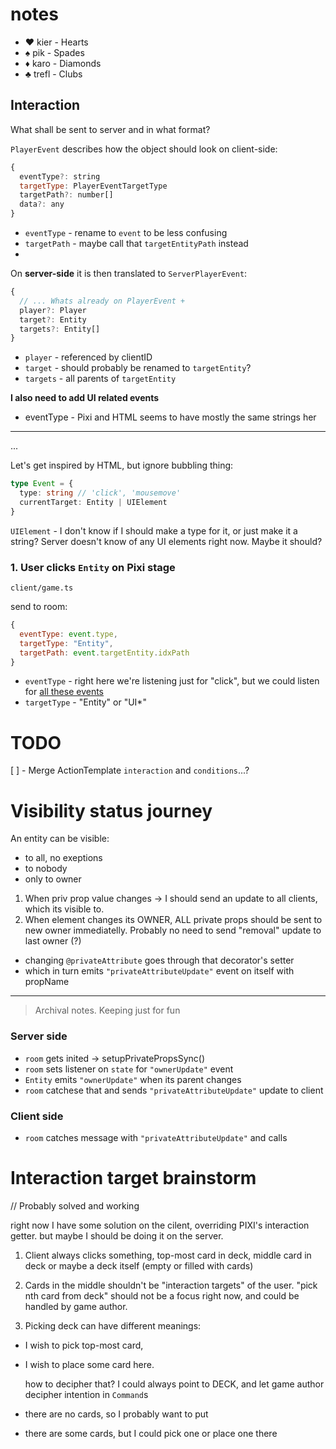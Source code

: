 # notes

- ♥ kier - Hearts
- ♠ pik - Spades
- ♦ karo - Diamonds
- ♣ trefl - Clubs

## Interaction

What shall be sent to server and in what format?

`PlayerEvent` describes how the object should look on client-side:

```js
{
  eventType?: string
  targetType: PlayerEventTargetType
  targetPath?: number[]
  data?: any
}
```

- `eventType` - rename to `event` to be less confusing
- `targetPath` - maybe call that `targetEntityPath` instead
-

On **server-side** it is then translated to `ServerPlayerEvent`:

```js
{
  // ... Whats already on PlayerEvent +
  player?: Player
  target?: Entity
  targets?: Entity[]
}
```

- `player` - referenced by clientID
- `target` - should probably be renamed to `targetEntity`?
- `targets` - all parents of `targetEntity`

**I also need to add UI related events**

- eventType - Pixi and HTML seems to have mostly the same strings her

---

...

Let's get inspired by HTML, but ignore bubbling thing:

```typescript
type Event = {
  type: string // 'click', 'mousemove'
  currentTarget: Entity | UIElement
}
```

`UIElement` - I don't know if I should make a type for it, or just make it a string? Server doesn't know of any UI elements right now. Maybe it should?

### 1. User clicks `Entity` on Pixi stage

`client/game.ts`

send to room:

```js
{
  eventType: event.type,
  targetType: "Entity",
  targetPath: event.targetEntity.idxPath
}
```

- `eventType` - right here we're listening just for "click", but we could listen for [all these events](http://pixijs.download/release/docs/PIXI.DisplayObject.html#event:added)
- `targetType` - "Entity" or "UI\*"

# TODO

[ ] - Merge ActionTemplate `interaction` and `conditions`...?

# Visibility status journey

An entity can be visible:

- to all, no exeptions
- to nobody
- only to owner

1. When priv prop value changes -> I should send an update to all clients, which its visible to.
2. When element changes its OWNER, ALL private props should be sent to new owner immediatelly. Probably no need to send "removal" update to last owner (?)

- changing `@privateAttribute` goes through that decorator's setter
- which in turn emits `"privateAttributeUpdate"` event on itself with propName

---

> Archival notes. Keeping just for fun

### Server side

- `room` gets inited -> setupPrivatePropsSync()
- `room` sets listener on `state` for `"ownerUpdate"` event
- `Entity` emits `"ownerUpdate"` when its parent changes
- `room` catchese that and sends `"privateAttributeUpdate"` update to client

### Client side

- `room` catches message with `"privateAttributeUpdate"` and calls

# Interaction target brainstorm

// Probably solved and working

right now I have some solution on the cilent, overriding PIXI's interaction getter.
but maybe I should be doing it on the server.

1. Client always clicks something, top-most card in deck, middle card in deck or maybe a deck itself (empty or filled with cards)

2. Cards in the middle shouldn't be "interaction targets" of the user. "pick nth card from deck" should not be a focus right now, and could be handled by game author.

3. Picking deck can have different meanings:

- I wish to pick top-most card,
- I wish to place some card here.

  how to decipher that? I could always point to DECK, and let game author decipher intention in `Command`s

- there are no cards, so I probably want to put
- there are some cards, but I could pick one or place one there

